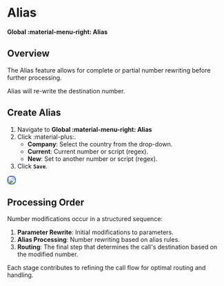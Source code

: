 # Alias

**Global :material-menu-right: Alias**

## Overview

The Alias feature allows for complete or partial number rewriting before further processing.

Alias will re-write the destination number.

## Create Alias

1. Navigate to **Global :material-menu-right: Alias**
2. Click :material-plus:.
    + **Company**: Select the country from the drop-down.
    + **Current**: Current number or script (regex).
    + **New**: Set to another number or script (regex).
3. Click **`Save`**.

<img src="/misc/img/globalalias.png" style="border: 2px solid #4472C4; border-radius: 8px;">

## Processing Order

Number modifications occur in a structured sequence:

1. **Parameter Rewrite**: Initial modifications to parameters.
2. **Alias Processing**: Number rewriting based on alias rules.
3. **Routing**: The final step that determines the call's destination based on the modified number.

Each stage contributes to refining the call flow for optimal routing and handling.
